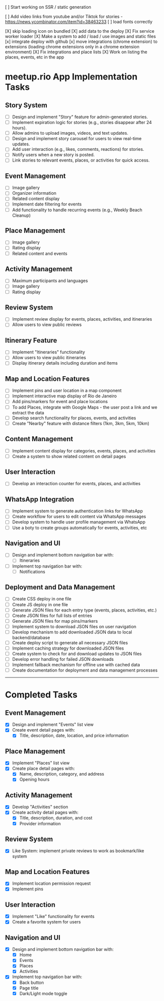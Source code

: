 [ ] Start working on SSR / static generation

[ ] Add video links from youtube and/or Tiktok for stories - https://news.ycombinator.com/item?id=38463233
[ ] load fonts correctly

[X] skip loading icon on bundled
[X] add data to the deploy
[X] Fix service worker loader
[X] Make a system to add / load / use images and static files
[x] integrate deploy with github
[x] move integrations (chrome extension) to extensions (loading chrome extensions only in a chrome extension environment)
[X] Fix integrations and place lists
[X] Work on listing the places, events, etc in the app


# meetup.rio App Implementation Tasks

## **Story System**
- [ ] Design and implement "Story" feature for admin-generated stories.
- [ ] Implement expiration logic for stories (e.g., stories disappear after 24 hours).
- [ ] Allow admins to upload images, videos, and text updates.
- [ ] Design and implement story carousel for users to view real-time updates.
- [ ] Add user interaction (e.g., likes, comments, reactions) for stories.
- [ ] Notify users when a new story is posted.
- [ ] Link stories to relevant events, places, or activities for quick access.

## Event Management
- [ ] Image gallery
- [ ] Organizer information
- [ ] Related content display
- [ ] Implement date filtering for events
- [ ] Add functionality to handle recurring events (e.g., Weekly Beach Cleanup)

## Place Management
- [ ] Image gallery
- [ ] Rating display
- [ ] Related content and events

## Activity Management
- [ ] Maximum participants and languages
- [ ] Image gallery
- [ ] Rating display

## Review System
- [ ] Implement review display for events, places, activities, and itineraries
- [ ] Allow users to view public reviews

## Itinerary Feature
- [ ] Implement "Itineraries" functionality
- [ ] Allow users to view public itineraries
- [ ] Display itinerary details including duration and items

## Map and Location Features
- [ ] Implement pins and user location in a map component
- [ ] Implement interactive map display of Rio de Janeiro
- [ ] Add pins/markers for event and place locations
- [ ] To add Places, integrate with Google Maps - the user post a link and we extract the data
- [ ] Develop search functionality for places, events, and activities
- [ ] Create "Nearby" feature with distance filters (1km, 3km, 5km, 10km)

## Content Management
- [ ] Implement content display for categories, events, places, and activities
- [ ] Create a system to show related content on detail pages

## User Interaction
- [ ] Develop an interaction counter for events, places, and activities

## WhatsApp Integration
- [ ] Implement system to generate authentication links for WhatsApp
- [ ] Create workflow for users to edit content via WhatsApp messages
- [ ] Develop system to handle user profile management via WhatsApp
- [ ] Use a boty to create groups automatically for events, activities, etc
## Navigation and UI
- [ ] Design and implement bottom navigation bar with:
  - [ ] Itineraries
- [ ] Implement top navigation bar with:
  - [ ] Notifications

## Deployment and Data Management
- [ ] Create CSS deploy in one file
- [ ] Create JS deploy in one file
- [ ] Generate JSON files for each entry type (events, places, activities, etc.)
- [ ] Create JSON files for full lists of entries
- [ ] Generate JSON files for map pins/markers
- [ ] Implement system to download JSON files on user navigation
- [ ] Develop mechanism to add downloaded JSON data to local backend/database
- [ ] Create deploy script to generate all necessary JSON files
- [ ] Implement caching strategy for downloaded JSON files
- [ ] Create system to check for and download updates to JSON files
- [ ] Develop error handling for failed JSON downloads
- [ ] Implement fallback mechanism for offline use with cached data
- [ ] Create documentation for deployment and data management processes

---

# Completed Tasks

## Event Management
- [X] Design and implement "Events" list view
- [X] Create event detail pages with:
  - [X] Title, description, date, location, and price information

## Place Management
- [X] Implement "Places" list view
- [X] Create place detail pages with:
  - [X] Name, description, category, and address
  - [X] Opening hours

## Activity Management
- [X] Develop "Activities" section
- [X] Create activity detail pages with:
  - [X] Title, description, duration, and cost
  - [X] Provider information

## Review System
- [X] Like System: implement private reviews to work as bookmark/like system

## Map and Location Features
- [X] Implement location permission request
- [X] Implement pins

## User Interaction
- [X] Implement "Like" functionality for events
- [X] Create a favorite system for users

## Navigation and UI
- [X] Design and implement bottom navigation bar with:
  - [X] Home
  - [X] Events
  - [X] Places
  - [X] Activities
- [X] Implement top navigation bar with:
  - [X] Back button
  - [X] Page title
  - [X] Dark/Light mode toggle